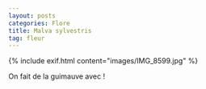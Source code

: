 ```yaml
---
layout: posts
categories: Flore
title: Malva sylvestris
tag: fleur
---
```

{% include exif.html content="images/IMG_8599.jpg" %}

On fait de la guimauve avec !
